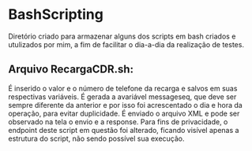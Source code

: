 # BashScripting

Diretório criado para armazenar alguns dos scripts em bash criados e utulizados por mim, a fim de facilitar o dia-a-dia da realização de testes.

## Arquivo RecargaCDR.sh:
É inserido o valor e o número de telefone da recarga e salvos em suas respectivas variáveis. É gerada a avariável messageseq, que deve ser sempre diferente da anterior e por isso foi acrescentado o dia e hora da operação, para evitar duplicidade. É enviado o arquivo XML e pode ser observado na tela o envio e a response. Para fins de privacidade, o endpoint deste script em questão foi alterado, ficando visível apenas a estrutura do script, não sendo possível sua execução.

